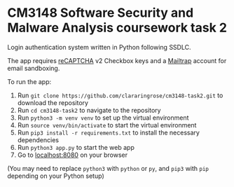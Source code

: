 # CM3148 Software Security and Malware Analysis coursework task 2

Login authentication system written in Python following SSDLC.

The app requires [reCAPTCHA](https://developers.google.com/recaptcha/intro) v2 Checkbox keys and a [Mailtrap](https://mailtrap.io) account for email sandboxing.

To run the app:

1. Run `git clone https://github.com/clararingrose/cm3148-task2.git` to download the repository
2. Run `cd cm3148-task2` to navigate to the repository
3. Run `python3 -m venv venv` to set up the virtual environment
4. Run `source venv/bin/activate` to start the virtual environment
5. Run `pip3 install -r requirements.txt` to install the necessary dependencies
6. Run `python3 app.py` to start the web app
7. Go to [localhost:8080](http://localhost:8080) on your browser

(You may need to replace `python3` with `python` or `py`, and `pip3` with `pip` depending on your Python setup)